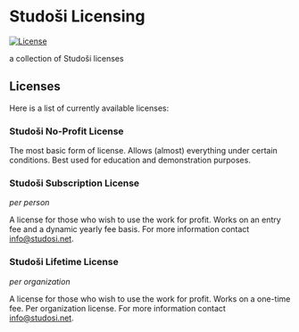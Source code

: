# Studoši Licensing
[![License](https://img.shields.io/badge/License-Apache%202.0-blue.svg)](https://opensource.org/licenses/Apache-2.0)

a collection of Studoši licenses

## Licenses

Here is a list of currently available licenses:

### Studoši No-Profit License

The most basic form of license. Allows (almost) everything under certain conditions. Best used for education and demonstration purposes.

### Studoši Subscription License
*per person*

A license for those who wish to use the work for profit. Works on an entry fee and a dynamic yearly fee basis. For more information contact [info@studosi.net](mailto:info@studosi.net).

### Studoši Lifetime License
*per organization*

A license for those who wish to use the work for profit. Works on a one-time fee. Per organization license. For more information contact [info@studosi.net](mailto:info@studosi.net).
